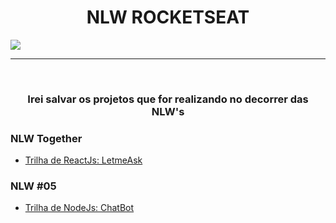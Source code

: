 <h1 align="center" ><strong>NLW ROCKETSEAT</strong></h1>

<img src="https://discover.fcamara.dev/wp-content/themes/fcamara/img/footer/rocketseat.png" />

<hr>
<br>

<h3 align="center" ><strong>Irei salvar os projetos que for realizando no decorrer das NLW's</strong></h3>

### NLW Together
 - <a href="https://github.com/edinelsonslima/NLW/tree/master/nlw-together">Trilha de ReactJs: LetmeAsk</a>

### NLW #05
 - <a href="https://github.com/edinelsonslima/NLW/tree/master/nlw-#05">Trilha de NodeJs: ChatBot</a>
